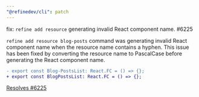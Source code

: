 ```yaml
---
"@refinedev/cli": patch
---
```


fix: `refine add resource` generating invalid React component name. #6225

`refine add resource blog-posts` command was generating invalid React component name when the resource name contains a hyphen. This issue has been fixed by converting the resource name to PascalCase before generating the React component name.

```diff
- export const Blog-PostsList: React.FC = () => {};
+ export const BlogPostsList: React.FC = () => {};
```

[Resolves #6225](https://github.com/refinedev/refine/issues/6225)
